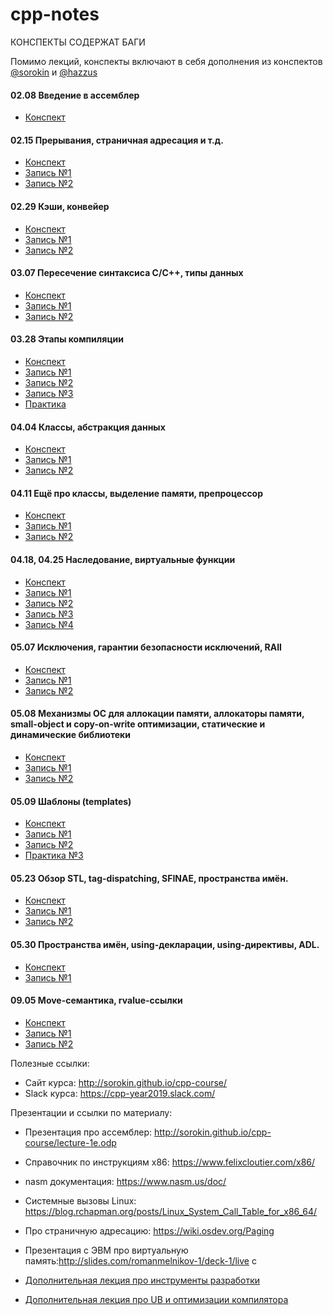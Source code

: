 # cpp-notes

КОНСПЕКТЫ СОДЕРЖАТ БАГИ

Помимо лекций, конспекты включают в себя дополнения из конспектов [@sorokin](https://github.com/sorokin/cpp-notes) и [@hazzus](https://github.com/hazzus/cpp-conspects)

#### 02.08 Введение в ассемблер
- [Конспект](02.08%20asm%20intro.md)
#### 02.15  Прерывания, страничная адресация и т.д.
- [Конспект](02.15%20OS%20and%20CPU.md)
- [Запись №1](https://www.youtube.com/watch?v=bTgtesThdSg)
- [Запись №2](https://www.youtube.com/watch?v=XY8xN1Ug1_k)

#### 02.29  Кэши, конвейер
- [Конспект](02.29%20Cache%20and%20Pipeline.md)
- [Запись №1](https://www.youtube.com/watch?v=6vlNFxpSENs)
- [Запись №2](https://www.youtube.com/watch?v=DddjrdCrCF8)

#### 03.07  Пересечение синтаксиса C/C++, типы данных
- [Конспект](03.07%20Syntax%20and%20types.md)
- [Запись №1](https://www.youtube.com/watch?v=rGfQ5vWUS14)
- [Запись №2](https://www.youtube.com/watch?v=kf2zVHBEfy8)

#### 03.28  Этапы компиляции
- [Конспект](03.28%20Compilation.md)
- [Запись №1](https://www.youtube.com/watch?v=Fm-EmbQVrLE)
- [Запись №2](https://www.youtube.com/watch?v=w0G66pR3JuY)
- [Запись №3](https://www.youtube.com/watch?v=gsFYkmckcZs)
- [Практика](https://www.youtube.com/watch?v=jZAWVxcHLKA)
#### 04.04  Классы, абстракция данных
- [Конспект](04.04%20Classes.md)
- [Запись №1](https://www.youtube.com/watch?v=4LkTiNYQYBU)
- [Запись №2](https://www.youtube.com/watch?v=kjJ-1-VsNRo)

#### 04.11  Ещё про классы, выделение памяти, препроцессор
- [Конспект](04.11%20Classes,%20memory%20and%20preprocessor.md)
- [Запись №1](https://www.youtube.com/watch?v=nI6NEPYPRXU)
- [Запись №2](https://www.youtube.com/watch?v=8JAp3tG6IrA)

#### 04.18, 04.25  Наследование, виртуальные функции
- [Конспект](04.18%20Inheritance,%20virtual%20methods.md)
- [Запись №1](https://www.youtube.com/watch?v=IcAaaX888xc)
- [Запись №2](https://www.youtube.com/watch?v=11MKhMYAmnE)
- [Запись №3](https://www.youtube.com/watch?v=oMkF60mU8ig)
- [Запись №4](https://www.youtube.com/watch?v=0-92_jC7YMU)

#### 05.07 Исключения, гарантии безопасности исключений, RAII
- [Конспект](05.07%20Exceptions.md)
- [Запись №1](https://www.youtube.com/watch?v=R0tVZ1px5-Q)
- [Запись №2](https://www.youtube.com/watch?v=8PpW8qS2tEg)

#### 05.08 Механизмы ОС для аллокации памяти, аллокаторы памяти, small-object и copy-on-write оптимизации, статические и динамические библиотеки
- [Конспект](05.08%20Memory%20allocation.md)
- [Запись №1](https://www.youtube.com/watch?v=oDPaXS9tKlw)
- [Запись №2](https://www.youtube.com/watch?v=i8uYAe0E4PU)

#### 05.09 Шаблоны (templates)
- [Конспект](05.09%20Templates.md)
- [Запись №1](https://www.youtube.com/watch?v=AXl4_eZ1eis)
- [Запись №2](https://www.youtube.com/watch?v=DwDbH7pxzRA)
- [Практика №3](https://www.youtube.com/watch?v=CY7vxMSBork)

#### 05.23 Обзор STL, tag-dispatching, SFINAE, пространства имён.
- [Конспект](05.23%20STL%2C%20SFINAE.md)
- [Запись №1](https://www.youtube.com/watch?v=RidP1GbfFEA)
- [Запись №2](https://www.youtube.com/watch?v=HQdf43h3B2o)

#### 05.30 Пространства имён, using-декларации, using-директивы, ADL.
- [Конспект](05.30%20Namespaces%2C%20using%2C%20ADL.md)
- [Запись №1](https://www.youtube.com/watch?v=fgD5itE5pCQ)

#### 09.05 Move-семантика, rvalue-ссылки
- [Конспект](09.05%20Move%2C%20rvalue-ref.md)
- [Запись №1](https://www.youtube.com/watch?v=KcNJbEmbqB4)
- [Запись №2](https://www.youtube.com/watch?v=p4LQfPJb9Q0)



Полезные ссылки:

- Сайт курса: http://sorokin.github.io/cpp-course/
- Slack курса: https://cpp-year2019.slack.com/

Презентации и ссылки по материалу:

- Презентация про ассемблер: http://sorokin.github.io/cpp-course/lecture-1e.odp
- Справочник по инструкциям x86: https://www.felixcloutier.com/x86/
- nasm документация: https://www.nasm.us/doc/

- Системные вызовы Linux: https://blog.rchapman.org/posts/Linux_System_Call_Table_for_x86_64/
- Про страничную адресацию: https://wiki.osdev.org/Paging
- Презентация с ЭВМ про виртуальную память:http://slides.com/romanmelnikov-1/deck-1/live c

- [Дополнительная лекция про инструменты разработки](https://www.youtube.com/watch?v=Cu6QYb_j_2Y)
- [Дополнительная лекция про UB и оптимизации компилятора](https://www.youtube.com/watch?v=nGsD8guQ_dQ)
